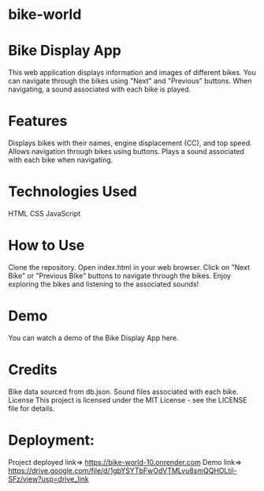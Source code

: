 # bike-world

# Bike Display App

This web application displays information and images of different bikes. You can navigate through the bikes using "Next" and "Previous" buttons. When navigating, a sound associated with each bike is played.

# Features

Displays bikes with their names, engine displacement (CC), and top speed.
Allows navigation through bikes using buttons.
Plays a sound associated with each bike when navigating.

# Technologies Used

HTML
CSS
JavaScript

# How to Use

Clone the repository.
Open index.html in your web browser.
Click on "Next Bike" or "Previous Bike" buttons to navigate through the bikes.
Enjoy exploring the bikes and listening to the associated sounds!

# Demo

You can watch a demo of the Bike Display App here.

# Credits

Bike data sourced from db.json.
Sound files associated with each bike.
License
This project is licensed under the MIT License - see the LICENSE file for details.

# Deployment:
Project deployed link=> https://bike-world-10.onrender.com
Demo link=> https://drive.google.com/file/d/1gbYSYTbFwOdVTMLvu8smQQHOLtjl-SFz/view?usp=drive_link

